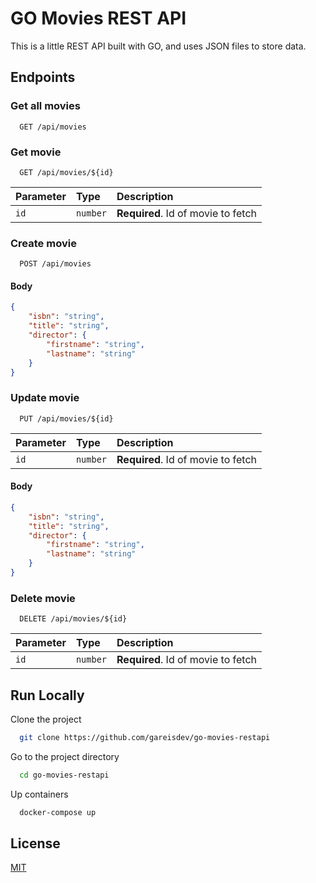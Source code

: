 
# GO Movies REST API

This is a little REST API built with GO, and uses JSON files to store data.
## Endpoints

### Get all movies

```http
  GET /api/movies
```

### Get movie

```http
  GET /api/movies/${id}
```

| Parameter | Type     | Description                       |
| :-------- | :------- | :-------------------------------- |
| `id`      | `number` | **Required**. Id of movie to fetch |


### Create movie

```http
  POST /api/movies
```

#### Body

```json
{
    "isbn": "string",
    "title": "string",
    "director": {
        "firstname": "string",
        "lastname": "string"
    }
}
```

### Update movie

```http
  PUT /api/movies/${id}
```

| Parameter | Type     | Description                       |
| :-------- | :------- | :-------------------------------- |
| `id`      | `number` | **Required**. Id of movie to fetch |

#### Body

```json
{
    "isbn": "string",
    "title": "string",
    "director": {
        "firstname": "string",
        "lastname": "string"
    }
}
```

### Delete movie

```http
  DELETE /api/movies/${id}
```

| Parameter | Type     | Description                       |
| :-------- | :------- | :-------------------------------- |
| `id`      | `number` | **Required**. Id of movie to fetch |


## Run Locally

Clone the project

```bash
  git clone https://github.com/gareisdev/go-movies-restapi
```

Go to the project directory

```bash
  cd go-movies-restapi
```

Up containers

```bash
  docker-compose up
```

## License

[MIT](https://choosealicense.com/licenses/mit/)
